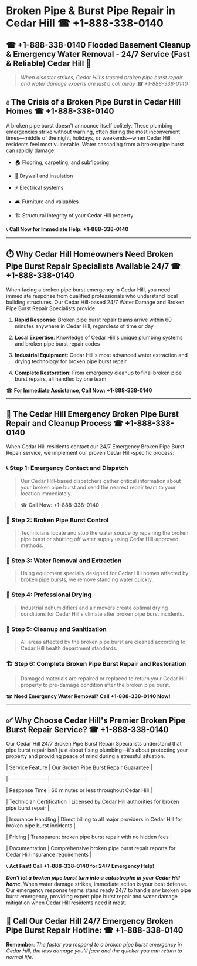 # Broken Pipe & Burst Pipe Repair in Cedar Hill ☎ +1-888-338-0140  
## ☎ +1-888-338-0140 Flooded Basement Cleanup & Emergency Water Removal - 24/7 Service (Fast & Reliable) Cedar Hill 🚨  

> *When disaster strikes, Cedar Hill's trusted broken pipe burst repair and water damage experts are just a call away ☎ +1-888-338-0140*  

## 💧 The Crisis of a Broken Pipe Burst in Cedar Hill Homes ☎ +1-888-338-0140  

A broken pipe burst doesn't announce itself politely. These plumbing emergencies strike without warning, often during the most inconvenient times—middle of the night, holidays, or weekends—when Cedar Hill residents feel most vulnerable. Water cascading from a broken pipe burst can rapidly damage:  

* 🏠 Flooring, carpeting, and subflooring  
* 🧱 Drywall and insulation  
* ⚡ Electrical systems  
* 🛋️ Furniture and valuables  
* 🏗️ Structural integrity of your Cedar Hill property  

📞 **Call Now for Immediate Help: +1-888-338-0140**  

---  

## ⏱️ Why Cedar Hill Homeowners Need Broken Pipe Burst Repair Specialists Available 24/7 ☎ +1-888-338-0140  

When facing a broken pipe burst emergency in Cedar Hill, you need immediate response from qualified professionals who understand local building structures. Our Cedar Hill-based 24/7 Water Damage and Broken Pipe Burst Repair Specialists provide:  

1. **Rapid Response**: Broken pipe burst repair teams arrive within 60 minutes anywhere in Cedar Hill, regardless of time or day  
2. **Local Expertise**: Knowledge of Cedar Hill's unique plumbing systems and broken pipe burst repair codes  
3. **Industrial Equipment**: Cedar Hill's most advanced water extraction and drying technology for broken pipe burst repair  
4. **Complete Restoration**: From emergency cleanup to final broken pipe burst repairs, all handled by one team  

☎ **For Immediate Assistance, Call Now: +1-888-338-0140**  

---  

## 🔧 The Cedar Hill Emergency Broken Pipe Burst Repair and Cleanup Process ☎ +1-888-338-0140  

When Cedar Hill residents contact our 24/7 Emergency Broken Pipe Burst Repair service, we implement our proven Cedar Hill-specific process:  

### 📞 Step 1: Emergency Contact and Dispatch  
> Our Cedar Hill-based dispatchers gather critical information about your broken pipe burst and send the nearest repair team to your location immediately.  
> ☎ **Call Now: +1-888-338-0140**  

### 🚿 Step 2: Broken Pipe Burst Control  
> Technicians locate and stop the water source by repairing the broken pipe burst or shutting off water supply using Cedar Hill-approved methods.  

### 🌊 Step 3: Water Removal and Extraction  
> Using equipment specially designed for Cedar Hill homes affected by broken pipe bursts, we remove standing water quickly.  

### 💨 Step 4: Professional Drying  
> Industrial dehumidifiers and air movers create optimal drying conditions for Cedar Hill's climate after broken pipe burst incidents.  

### 🧼 Step 5: Cleanup and Sanitization  
> All areas affected by the broken pipe burst are cleaned according to Cedar Hill health department standards.  

### 🏗️ Step 6: Complete Broken Pipe Burst Repair and Restoration  
> Damaged materials are repaired or replaced to return your Cedar Hill property to pre-damage condition after the broken pipe burst.  

☎ **Need Emergency Water Removal? Call +1-888-338-0140 Now!**  

---  

## ✅ Why Choose Cedar Hill's Premier Broken Pipe Burst Repair Service? ☎ +1-888-338-0140  

Our Cedar Hill 24/7 Broken Pipe Burst Repair Specialists understand that pipe burst repair isn't just about fixing plumbing—it's about protecting your property and providing peace of mind during a stressful situation.  

| Service Feature | Our Broken Pipe Burst Repair Guarantee |  
|-----------------|---------------|  
| Response Time | 60 minutes or less throughout Cedar Hill |  
| Technician Certification | Licensed by Cedar Hill authorities for broken pipe burst repair |  
| Insurance Handling | Direct billing to all major providers in Cedar Hill for broken pipe burst incidents |  
| Pricing | Transparent broken pipe burst repair with no hidden fees |  
| Documentation | Comprehensive broken pipe burst repair reports for Cedar Hill insurance requirements |  

📞 **Act Fast! Call +1-888-338-0140 for 24/7 Emergency Help!**  

***Don't let a broken pipe burst turn into a catastrophe in your Cedar Hill home.*** When water damage strikes, immediate action is your best defense. Our emergency response teams stand ready 24/7 to handle any broken pipe burst emergency, providing expert pipe burst repair and water damage mitigation when Cedar Hill residents need it most.  

## 📱 Call Our Cedar Hill 24/7 Emergency Broken Pipe Burst Repair Hotline: ☎ +1-888-338-0140  

**Remember**: *The faster you respond to a broken pipe burst emergency in Cedar Hill, the less damage you'll face and the quicker you can return to normal life.*